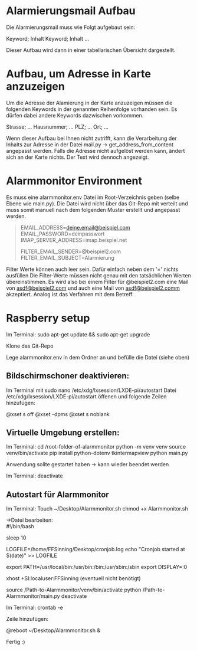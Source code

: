 # Alarmierungsmail Aufbau
Die Alarmierungsmail muss wie Folgt aufgebaut sein:

Keyword; Inhalt
Keyword; Inhalt
...

Dieser Aufbau wird dann in einer tabellarischen Übersicht dargestellt.

# Aufbau, um Adresse in Karte anzuzeigen
Um die Adresse der Alamierung in der Karte anzuzeigen müssen die folgenden Keywords in der genannten Reihenfolge vorhanden sein.
Es dürfen dabei andere Keywords dazwischen vorkommen.

Strasse; ...
Hausnummer; ...
PLZ; ...
Ort; ...

Wenn dieser Aufbau bei Ihnen nicht zutrifft, kann die Verarbeitung der Inhalts zur Adresse in der Datei mail.py -> get_address_from_content angepasst werden.
Falls die Adresse nicht aufgelöst werden kann, ändert sich an der Karte nichts. Der Text wird dennoch angezeigt.

# Alarmmonitor Environment
Es muss eine alarmmonitor.env Datei im Root-Verzeichnis geben (selbe Ebene wie main.py).
Die Datei wird nicht über das Git-Repo mit verteilt und muss somit manuell nach dem folgenden Muster erstellt und angepasst werden.

> EMAIL_ADDRESS=deine.email@beispiel.com
> EMAIL_PASSWORD=deinpasswort
> IMAP_SERVER_ADDRESS=imap.beispiel.net
> 
> FILTER_EMAIL_SENDER=@beispiel2.com
> FILTER_EMAIL_SUBJECT=Alarmierung

Filter Werte können auch leer sein. Dafür einfach neben dem '=' nichts ausfüllen
Die Filter-Werte müssen nicht genau mit den tatsächlichen Werten übereinstimmen. 
Es wird also bei einem Filter für @beispiel2.com eine Mail von asdf@beispiel2.com und auch eine Mail von asdf@beispiel2.comm akzeptiert. Analog ist das Verfahren mit dem Betreff.


# Raspberry setup
Im Terminal: 
sudo apt-get update && sudo apt-get upgrade

Klone das Git-Repo

Lege alarmmonitor.env in dem Ordner an und befülle die Datei (siehe oben)

## Bildschirmschoner deaktivieren:
Im Terminal mit 
sudo nano /etc/xdg/lxsession/LXDE-pi/autostart
Datei /etc/xdg/lxsession/LXDE-pi/autostart öffenen und folgende Zeilen hinzufügen:

@xset s off
@xset -dpms
@xset s noblank


## Virtuelle Umgebung erstellen: 
Im Terminal:
cd /root-folder-of-alarmmonitor
python -m venv venv
source venv/bin/activate
pip install python-dotenv tkintermapview
python main.py

Anwendung sollte gestartet haben
-> kann wieder beendet werden

Im Terminal:
deactivate

## Autostart für Alarmmonitor
Im Terminal: 
Touch ~/Desktop/Alarmmonitor.sh
chmod +x Alarmmonitor.sh

->Datei bearbeiten:  
#!/bin/bash

sleep 10

LOGFILE=/home/FFSinning/Desktop/cronjob.log
echo "Cronjob started at $(date)" >> LOGFILE

export PATH=/usr/local/bin:/usr/bin:/bin:/usr/sbin:/sbin
export DISPLAY=:0

xhost +SI:localuser:FFSinning (eventuell nicht benötigt)

source /Path-to-Alarmmonitor/venv/bin/activate
python /Path-to-Alarmmonitor/main.py
deactivate


Im Terminal:
crontab -e

Zeile hinzufügen:

@reboot ~/Desktop/Alarmmonitor.sh &


Fertig :)